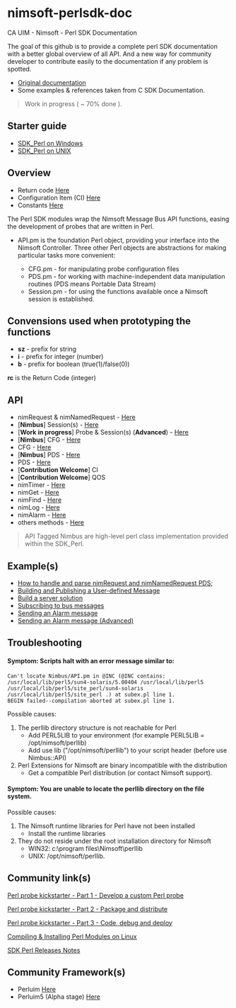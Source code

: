 # nimsoft-perlsdk-doc
CA UIM - Nimsoft - Perl SDK Documentation

The goal of this github is to provide a complete perl SDK documentation with a better global overview of all API. And a new way for community developer to contribute easily to the documentation if any problem is spotted.

- [Original documentation](http://docs.nimsoft.com/prodhelp/en_US/Monitor/SDK/PerlSDK/index.htm?toc.htm?2186383.html)
- Some examples & references taken from C SDK Documentation.

> Work in progress ( ~ 70% done ). 

## Starter guide

- [SDK_Perl on Windows](starterguide/windows.md)
- [SDK_Perl on UNIX](starterguide/unix.md)

## Overview 

- Return code [Here](return_code.md)
- Configuration Item (CI) [Here](configuration_item.md)
- Constants [Here](constants.md)

The Perl SDK modules wrap the Nimsoft Message Bus API functions, easing the development of probes that are written in Perl.

- API.pm is the foundation Perl object, providing your interface into the Nimsoft Controller. Three other Perl objects are abstractions for making particular tasks more convenient:

   - CFG.pm - for manipulating probe configuration files
   - PDS.pm - for working with machine-independent data manipulation routines (PDS means Portable Data Stream)
   - Session.pm - for using the functions available once a Nimsoft session is established.
   
## Convensions used when prototyping the functions
  - **sz** - prefix for string
  - **i**  - prefix for integer (number)
  - **b**  - prefix for boolean (true(1)/false(0))

**rc** is the Return Code (integer)

## API 

- nimRequest & nimNamedRequest - [Here](request.md)
- [**Nimbus**] Session(s) - [Here](server.md)
- [**Work in progress**] Probe & Session(s) (**Advanced**) - [Here](probe.md)
- [**Nimbus**] CFG - [Here](cfg_nimbus.md)
- CFG - [Here](cfg_cway.md)
- [**Nimbus**] PDS - [Here](pds.md)
- PDS - [Here](pds_cway.md)
- [**Contribution Welcome**] CI
- [**Contribution Welcome**] QOS
- nimTimer - [Here](timer.md)
- nimGet - [Here](nimGet.md)
- nimFind - [Here](search.md)
- nimLog - [Here](nimLog.md)
- nimAlarm - [Here](nimAlarm.md)
- others methods - [Here](util.md)

> API Tagged Nimbus are high-level perl class implementation provided within the SDK_Perl.

## Example(s)

- [How to handle and parse nimRequest and nimNamedRequest PDS](examples/handlepds.md);
- [Building and Publishing a User-defined Message](examples/publishing-user-message.md)
- [Build a server solution](examples/build-server.md)
- [Subscribing to bus messages](examples/subscribing_bus.md)
- [Sending an Alarm message](examples/sending-alarm.md)
- [Sending an Alarm message (Advanced)](examples/sending-alarm_advanced.md)

## Troubleshooting 

#### Symptom: Scripts halt with an error message similar to:
```
Can't locate Nimbus/API.pm in @INC (@INC contains: /usr/local/lib/perl5/sun4-solaris/5.00404 /usr/local/lib/perl5 /usr/local/lib/perl5/site_perl/sun4-solaris /usr/local/lib/perl5/site_perl .) at subex.pl line 1.
BEGIN failed--compilation aborted at subex.pl line 1.
``` 

Possible causes:
1. The perllib directory structure is not reachable for Perl
   - Add PERL5LIB to your environment  (for example PERL5LIB = /opt/nimsoft/perllib)
   - Add use lib ("/opt/nimsoft/perllib") to your script header (before use Nimbus::API)
2. Perl Extensions for Nimsoft are binary incompatible with the distribution
   - Get a compatible Perl distribution (or contact Nimsoft support).

#### Symptom: You are unable to locate the perllib directory on the file system.

Possible causes:
1. The Nimsoft runtime libraries for Perl have not been installed
   - Install the runtime libraries
2. They do not reside under the root installation directory for Nimsoft
   - WIN32: c:\program files\Nimsoft\perllib
   - UNIX:    /opt/nimsoft/perllib.

## Community link(s)

[Perl probe kickstarter - Part 1 - Develop a custom Perl probe](https://communities.ca.com/docs/DOC-231172625)

[Perl probe kickstarter - Part 2 - Package and distribute](https://communities.ca.com/docs/DOC-231172657)

[Perl probe kickstarter - Part 3 - Code, debug and deploy](https://communities.ca.com/docs/DOC-231172784)

[Compiling & Installing Perl Modules on Linux](https://communities.ca.com/docs/DOC-231169163)

[SDK Perl Releases Notes](http://docs.nimsoft.com/prodhelp/en_US/Monitor/SDK/PerlSDK/ReleaseNotes/Perl%20SDK-2013%205.05.pdf)

## Community Framework(s)

- Perluim [Here](https://github.com/fraxken/perluim)
- Perluim5 (Alpha stage) [Here](https://github.com/UIM-Community/perluim5)
